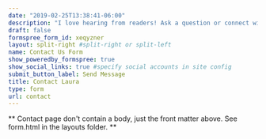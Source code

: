 ```yaml
---
date: "2019-02-25T13:38:41-06:00"
description: "I love hearing from readers! Ask a question or connect with me about working on a project together."
draft: false
formspree_form_id: xeqyzner
layout: split-right #split-right or split-left
name: Contact Us Form
show_poweredby_formspree: true
show_social_links: true #specify social accounts in site config
submit_button_label: Send Message
title: Contact Laura
type: form
url: contact
---
```


** Contact page don't contain a body, just the front matter above.
See form.html in the layouts folder. **
